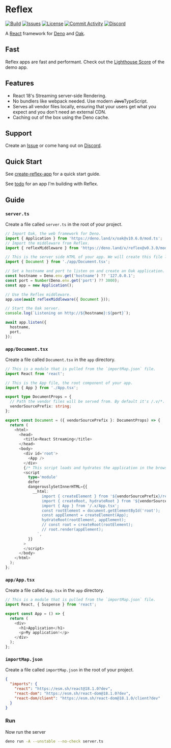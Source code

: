 # Reflex

[![Build](https://img.shields.io/github/workflow/status/Industrial/reflex/On%20Push%20&%20PR)](https://github.com/Industrial/reflex/actions/workflows/on-push-and-pr.yml)
[![Issues](https://img.shields.io/github/issues/Industrial/reflex)](https://github.com/Industrial/reflex/issues)
[![License](https://img.shields.io/github/license/Industrial/reflex)](https://github.com/Industrial/reflex/blob/main/LICENSE)
[![Commit Activity](https://img.shields.io/github/commit-activity/m/Industrial/reflex)](https://github.com/Industrial/reflex/commits/main)
[![Discord](https://img.shields.io/discord/365982843970650113)](https://discord.gg/F3E35cx)

A [React](https://reactjs.org) framework for [Deno](https://deno.land) and [Oak](https://deno.land/x/oak).

## Fast

Reflex apps are fast and performant. Check out the [Lighthouse Score](https://pagespeed.web.dev/report?url=https%3A%2F%2Ftodo-reflex.deno.dev%2Flist&form_factor=mobile) of the demo app.

## Features

- React 18's Streaming server-side Rendering.
- No bundlers like webpack needed. Use modern ~~Java~~TypeScript.
- Serves all vendor files locally, ensuring that your users get what you expect and you don't need an external CDN.
- Caching out of the box using the Deno cache.

## Support

Create an [Issue](https://github.com/Industrial/reflex/issues) or come hang out on [Discord](https://discord.gg/CvPVVeVk).

## Quick Start

See [create-reflex-app](https://github.com/Industrial/create-reflex-app) for a quick start guide.

See [todo](https://github.com/Industrial/todo) for an app I'm building with Reflex.

## Guide

### `server.ts`

Create a file called `server.ts` in the root of your project.

```ts
// Import Oak, the web framework for Deno.
import { Application } from 'https://deno.land/x/oak@v10.6.0/mod.ts';
// Import the middleware from Reflex.
import { reflexMiddleware } from 'https://deno.land/x/reflex@v0.3.0/mod.ts';

// This is the server side HTML of your app. We will create this file later on.
import { Document } from './app/Document.tsx';

// Set a hostname and port to listen on and create an Oak application.
const hostname = Deno.env.get('hostname') ?? '127.0.0.1';
const port = Number(Deno.env.get('port') ?? 3000);
const app = new Application();

// Use the Reflex middleware.
app.use(await reflexMiddleware({ Document }));

// Start the Oak server.
console.log(`Listening on http://${hostname}:${port}`);

await app.listen({
  hostname,
  port,
});
```

### `app/Document.tsx`

Create a file called `Document.tsx` in the `app` directory.

```ts
// This is a module that is pulled from the `importMap.json` file.
import React from 'react';

// This is the App file, the root component of your app.
import { App } from './App.tsx';

export type DocumentProps = {
  // Path the vendor files will be served from. By default it's /.v/*.
  vendorSourcePrefix: string;
};

export const Document = ({ vendorSourcePrefix }: DocumentProps) => {
  return (
    <html>
      <head>
        <title>React Streaming</title>
      </head>
      <body>
        <div id='root'>
          <App />
        </div>
        {/* This script loads and hydrates the application in the browser. It loads <App /> under the id `root`. */}
        <script
          type='module'
          defer
          dangerouslySetInnerHTML={{
            __html: `
                import { createElement } from '${vendorSourcePrefix}/react';
                import { createRoot, hydrateRoot } from '${vendorSourcePrefix}/react-dom/client';
                import { App } from '/.x/App.tsx';
                const rootElement = document.getElementById('root');
                const appElement = createElement(App);
                hydrateRoot(rootElement, appElement);
                // const root = createRoot(rootElement);
                // root.render(appElement);
              `,
          }}
        >
        </script>
      </body>
    </html>
  );
};
```

### `app/App.tsx`

Create a file called `App.tsx` in the `app` directory.

```ts
// This is a module that is pulled from the `importMap.json` file.
import React, { Suspense } from 'react';

export const App = () => {
  return (
    <div>
      <h1>Application</h1>
      <p>My application!</p>
    </div>
  );
};
```

### `importMap.json`

Create a file called `importMap.json` in the root of your project.

```json
{
  "imports": {
    "react": "https://esm.sh/react@18.1.0?dev",
    "react-dom": "https://esm.sh/react-dom@18.1.0?dev",
    "react-dom/client": "https://esm.sh/react-dom@18.1.0/client?dev"
  }
}
```

### Run

Now run the server

```bash
deno run -A --unstable --no-check server.ts
```
